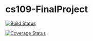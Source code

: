 # cs109-FinalProject


[![Build Status](https://travis-ci.com/simon555/cs109-FinalProject.svg?branch=master)](ttps://travis-ci.com/simon555/cs109-FinalProject
) 


[![Coverage Status](https://coveralls.io/repos/github/cs109-FinalProject/badge.svg?branch=master)](https://coveralls.io/github/cs109-FinalProject?branch=master)

